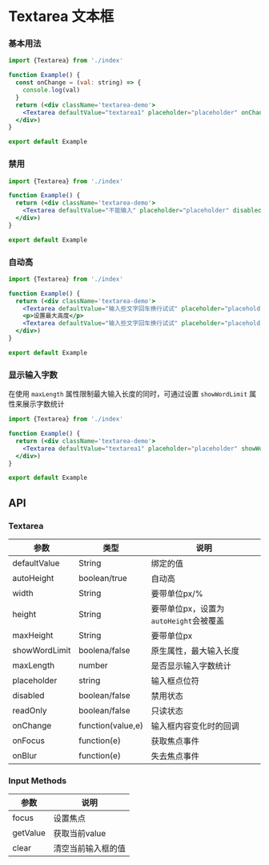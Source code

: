 # Textarea 文本框

### 基本用法

```jsx
import {Textarea} from './index'

function Example() {
  const onChange = (val: string) => {
    console.log(val)
  }
  return (<div className='textarea-demo'>
    <Textarea defaultValue="textarea1" placeholder="placeholder" onChange={onChange} />
  </div>)
}

export default Example
```

### 禁用

```jsx
import {Textarea} from './index'

function Example() {
  return (<div className='textarea-demo'>
    <Textarea defaultValue="不能输入" placeholder="placeholder" disabled={true} />
  </div>)
}

export default Example

```

### 自动高

```jsx
import {Textarea} from './index'

function Example() {
  return (<div className='textarea-demo'>
    <Textarea defaultValue="输入些文字回车换行试试" placeholder="placeholder" />
    <p>设置最大高度</p>
    <Textarea defaultValue="输入些文字回车换行试试" placeholder="placeholder" maxHeight='200px'/>
  </div>)
}

export default Example

```

### 显示输入字数

在使用 `maxLength` 属性限制最大输入长度的同时，可通过设置 `showWordLimit` 属性来展示字数统计

```jsx
import {Textarea} from './index'

function Example() {
  return (<div className='textarea-demo'>
    <Textarea defaultValue="textarea1" placeholder="placeholder" showWordLimit={true} maxLength={10} />
  </div>)
}

export default Example

```

## API

### Textarea

| 参数            | 类型          | 说明                         |
|---------------|-------------|----------------------------|
| defaultValue  | String      | 绑定的值                       |
| autoHeight    | boolean/true | 自动高                        |
| width         | String      | 要带单位px/%                   |
| height        | String      | 要带单位px，设置为`autoHeight`会被覆盖 |
| maxHeight     | String      | 要带单位px                     |
| showWordLimit | boolena/false | 原生属性，最大输入长度                |
| maxLength     | number      | 是否显示输入字数统计                 |
| placeholder   | string      | 输入框点位符                     |
| disabled      | boolean/false | 禁用状态                       |
| readOnly      | boolean/false | 只读状态                       |
| onChange      | function(value,e) | 输入框内容变化时的回调         |
| onFocus       | function(e) | 获取焦点事件                     |
| onBlur        | function(e) | 失去焦点事件                     |

### Input Methods

| 参数       | 说明        |
|----------|-----------|
| focus    | 设置焦点      |
| getValue | 获取当前value |
| clear    | 清空当前输入框的值 |

